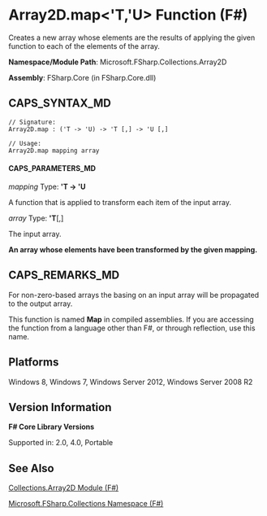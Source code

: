# Array2D.map<'T,'U> Function (F#)

Creates a new array whose elements are the results of applying the given function to each of the elements of the array.

**Namespace/Module Path**: Microsoft.FSharp.Collections.Array2D

**Assembly**: FSharp.Core (in FSharp.Core.dll)


## CAPS_SYNTAX_MD

```
// Signature:
Array2D.map : ('T -> 'U) -> 'T [,] -> 'U [,]

// Usage:
Array2D.map mapping array
```

#### CAPS_PARAMETERS_MD
*mapping*
Type: **'T -&gt; 'U**


A function that is applied to transform each item of the input array.


*array*
Type: **'T**[[,]](http://msdn.microsoft.com/en-us/library/077252f3-e6ce-441c-9d5b-a6030eaef7cd)


The input array.



**An array whose elements have been transformed by the given mapping.**
## CAPS_REMARKS_MD
For non-zero-based arrays the basing on an input array will be propagated to the output array.

This function is named **Map** in compiled assemblies. If you are accessing the function from a language other than F#, or through reflection, use this name.


## Platforms
Windows 8, Windows 7, Windows Server 2012, Windows Server 2008 R2


## Version Information
**F# Core Library Versions**

Supported in: 2.0, 4.0, Portable




## See Also
[Collections.Array2D Module &#40;F&#35;&#41;](Collections.Array2D+Module+%28F%23%29.md)

[Microsoft.FSharp.Collections Namespace &#40;F&#35;&#41;](Microsoft.FSharp.Collections+Namespace+%28F%23%29.md)

